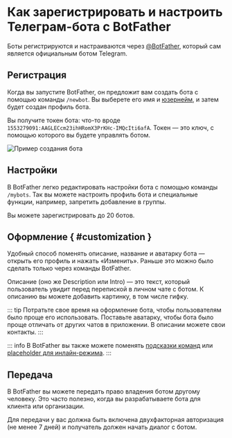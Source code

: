 # Как зарегистрировать и настроить Телеграм-бота с BotFather

Боты регистрируются и настраиваются через [@BotFather](https://t.me/BotFather), который сам является официальным ботом Telegram.

## Регистрация

Когда вы запустите BotFather, он предложит вам создать бота с помощью команды `/newbot`.
Вы выберете его имя и [юзернейм,](./usernames) и затем будет создан профиль бота.

Вы получите токен бота: что-то вроде `1553279091:AAGLECcm23ihHRomX3PrKHc-IMQcIti6afA`. Токен — это ключ, с помощью
которого вы будете управлять ботом.

![Пример создания бота](/pictures/book/botfather.png)

## Настройки

В BotFather легко редактировать настройки бота с помощью команды `/mybots`.
Так вы можете настроить профиль бота и специальные функции, например,
запретить добавление в группы.

Вы можете зарегистрировать до 20 ботов.

## Оформление { #customization }

Удобный способ поменять описание, название и аватарку бота — открыть его профиль и нажать «Изменить». 
Раньше это можно было сделать только через команды BotFather.

Описание (оно же Description или Intro) — это текст, который пользователь увидит перед перепиской в личном чате с ботом.
К описанию вы можете добавить картинку, в том числе гифку.

::: tip
Потратьте свое время на оформление бота, чтобы пользователям было проще его использовать.
Поставьте аватарку, чтобы бота было проще отличать от других чатов в
приложении. В описании можете свои контакты.
:::

::: info
В BotFather вы также можете поменять [подсказки команд](../messages/commands)
или [placeholder для инлайн-режима](../interaction/inline).
:::

## Передача

В BotFather вы можете передать право владения ботом другому человеку.
Это часто полезно, когда вы разрабатываете бота для клиента или организации.

Для передачи у вас должна быть включена двухфакторная авторизация (не менее 7 дней) и получатель должен начать
диалог с ботом.
